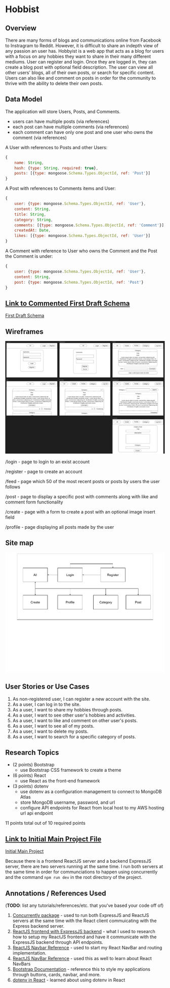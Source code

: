 # Hobbist

## Overview

There are many forms of blogs and communications online from Facebook to Instragram to Reddit. However, it is difficult to share an indepth view of any passion an user has. Hobbyist is a web app that acts as a blog for users with a focus on any hobbies they want to share in their many different mediums. User can register and login. Once they are logged in, they can create a blog post with optional field description. The user can view all other users' blogs, all of their own posts, or search for specific content. Users can also like and comment on posts in order for the community to thrive with the ability to delete their own posts.

## Data Model

The application will store Users, Posts, and Comments.

* users can have multiple posts (via references)
* each post can have multiple comments (via references)
* each comment can have only one post and one user who owns the comment (via references)

A User with references to Posts and other Users:

```javascript
{
	name: String,
	hash: {type: String, required: true},
 	posts: [{type: mongoose.Schema.Types.ObjectId, ref: 'Post'}]
}
```

A Post with references to Comments items and User:

```javascript
{
	user: {type: mongoose.Schema.Types.ObjectId, ref: 'User'},
	content: String,
	title: String,
	category: String,
  	comments: [{type: mongoose.Schema.Types.ObjectId, ref: 'Comment'}],
  	createdAt: Date,
  	likes: [{type: mongoose.Schema.Types.ObjectId, ref: 'User'}]
}
```

A Comment with reference to User who owns the Comment and the Post the Comment is under:

```javascript
{
	user: {type: mongoose.Schema.Types.ObjectId, ref: 'User'},
	content: String,
	post: {type: mongoose.Schema.Types.ObjectId, ref: 'Post'}
}
```


## [Link to Commented First Draft Schema](db.mjs) 

[First Draft Schema](/server/src/db.mjs)

## Wireframes

![Wireframe](documentation/wireframe.png)

/login - page to login to an exist account

/register - page to create an account

/feed - page which 50 of the most recent posts or posts by users the user follows

/post - page to display a specific post with comments along with like and comment form functionality

/create - page with a form to create a post with an optional image insert field

/profile - page displaying all posts made by the user

## Site map

![Site Map](documentation/sitemap.png)

## User Stories or Use Cases

1. As non-registered user, I can register a new account with the site.
2. As a user, I can log in to the site.
3. As a user, I want to share my hobbies through posts.
4. As a user, I want to see other user's hobbies and activities.
5. As a user, I want to like and comment on other user's posts.
6. As a user, I want to see all of my posts.
7. As a user, I want to delete my posts.
8. As a user, I want to search for a specific category of posts.

## Research Topics

* (2 points) Bootstrap
    * use Bootstrap CSS framework to create a theme
* (6 points) React
    * use React as the front-end framework
* (3 points) dotenv
    * use dotenv as a configuration management to connect to MongoDB Atlas
    * store MongoDB username, password, and url
    * configure API endpoints for React from local host to my AWS hosting url api endpoint

11 points total out of 10 required points


## [Link to Initial Main Project File](/) 

[Initial Main Project](/)

Because there is a frontend ReactJS server and a backend ExpressJS server, there are two servers running at the same time. I run both servers at the same time in order for communciations to happen using concurrently and the command ```npm run dev``` in the root directory of the project.

## Annotations / References Used

(__TODO__: list any tutorials/references/etc. that you've based your code off of)

1. [Concurrently package](https://www.npmjs.com/package/concurrently) - used to run both ExpressJS and ReactJS servers at the same time with the React client commuicating with the Express backend server.
2. [ReactJS frontend with ExpressJS backend](https://www.freecodecamp.org/news/how-to-create-a-react-app-with-a-node-backend-the-complete-guide/) - what I used to research how to setup my ReactJS frontend and have it communicate with the ExpressJS backend through API endpoints.
3. [ReactJS Navbar Reference](https://react-bootstrap.github.io/utilities/transitions/) - used to start my React NavBar and routing implementation.
4. [ReactJS NavBar Reference](https://retool.com/blog/building-a-react-navbar/) - used this as well to learn about React NavBars
5. [Bootstrap Documentation](https://getbootstrap.com/docs/4.0/getting-started/introduction/) - reference this to style my applications through buttons, cards, navbar, and more.
6. [dotenv in React](https://create-react-app.dev/docs/adding-custom-environment-variables/) - learned about using dotenv in React
